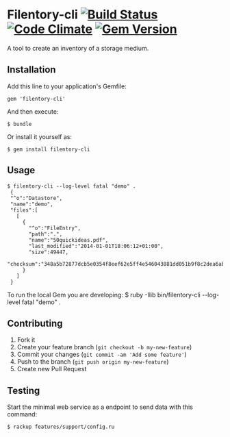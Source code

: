 # Filentory-cli [![Build Status](https://travis-ci.org/jgraber/filentory-cli.png?branch=master)](https://travis-ci.org/jgraber/filentory-cli) [![Code Climate](https://codeclimate.com/github/jgraber/filentory-cli.png)](https://codeclimate.com/github/jgraber/filentory-cli) [![Gem Version](https://badge.fury.io/rb/filentory-cli.png)](http://badge.fury.io/rb/filentory-cli)

A tool to create an inventory of a storage medium.

## Installation

Add this line to your application's Gemfile:

    gem 'filentory-cli'

And then execute:

    $ bundle

Or install it yourself as:

    $ gem install filentory-cli

## Usage

    $ filentory-cli --log-level fatal "demo" .
     {
     "^o":"Datastore",
     "name":"demo",
     "files":[
       [
         {
           "^o":"FileEntry",
           "path":".",
           "name":"50quickideas.pdf",
           "last_modified":"2014-01-01T18:06:12+01:00",
           "size":49447,
           "checksum":"348a5b72877dcb5e0354f8eef62e5ff4e546043881dd051b9f8c2dea6ab23bb7"
         }
       ]
     }

To run the local Gem you are developing:
    $ ruby -Ilib bin/filentory-cli  --log-level fatal "demo" . 

## Contributing

1. Fork it
2. Create your feature branch (`git checkout -b my-new-feature`)
3. Commit your changes (`git commit -am 'Add some feature'`)
4. Push to the branch (`git push origin my-new-feature`)
5. Create new Pull Request

## Testing
Start the minimal web service as a endpoint to send data with this command:
    
    $ rackup features/support/config.ru
